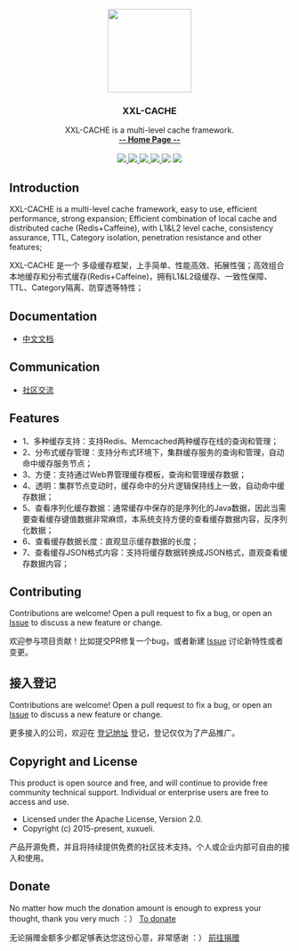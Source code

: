 <p align="center">
    <img src="https://www.xuxueli.com/doc/static/xxl-job/images/xxl-logo.jpg" width="150">
    <h3 align="center">XXL-CACHE</h3>
    <p align="center">
        XXL-CACHE is a multi-level cache framework.
        <br>
        <a href="https://www.xuxueli.com/xxl-cache/"><strong>-- Home Page --</strong></a>
        <br>
        <br>
        <a href="https://github.com/xuxueli/xxl-cache/actions">
            <img src="https://github.com/xuxueli/xxl-cache/workflows/Java%20CI/badge.svg" >
        </a>
        <a href="https://maven-badges.herokuapp.com/maven-central/com.xuxueli/xxl-cache-core/">
            <img src="https://maven-badges.herokuapp.com/maven-central/com.xuxueli/xxl-cache-core/badge.svg" >
        </a>
        <a href="https://github.com/xuxueli/xxl-cache/releases">
            <img src="https://img.shields.io/github/release/xuxueli/xxl-cache.svg" >
        </a>
        <a href="https://github.com/xuxueli/xxl-cache/">
            <img src="https://img.shields.io/github/stars/xuxueli/xxl-cache" >
        </a>
        <img src="https://img.shields.io/github/license/xuxueli/xxl-cache.svg" >
        <a href="https://www.xuxueli.com/page/donate.html">
            <img src="https://img.shields.io/badge/%24-donate-ff69b4.svg?style=flat-square" >
        </a>
    </p>    
</p>

## Introduction
XXL-CACHE is a multi-level cache framework, easy to use, efficient performance, strong expansion; Efficient combination of local cache and distributed cache (Redis+Caffeine), with L1&L2 level cache, consistency assurance, TTL, Category isolation, penetration resistance and other features;

XXL-CACHE 是一个 多级缓存框架，上手简单、性能高效、拓展性强；高效组合本地缓存和分布式缓存(Redis+Caffeine)，拥有L1&L2级缓存、一致性保障、TTL、Category隔离、防穿透等特性；

## Documentation
- [中文文档](https://www.xuxueli.com/xxl-cache/)

## Communication
- [社区交流](https://www.xuxueli.com/page/community.html)


## Features
- 1、多种缓存支持：支持Redis、Memcached两种缓存在线的查询和管理；
- 2、分布式缓存管理：支持分布式环境下，集群缓存服务的查询和管理，自动命中缓存服务节点；
- 3、方便：支持通过Web界管理缓存模板，查询和管理缓存数据；
- 4、透明：集群节点变动时，缓存命中的分片逻辑保持线上一致，自动命中缓存数据；
- 5、查看序列化缓存数据：通常缓存中保存的是序列化的Java数据，因此当需要查看缓存键值数据非常麻烦，本系统支持方便的查看缓存数据内容，反序列化数据；
- 6、查看缓存数据长度：直观显示缓存数据的长度；
- 7、查看缓存JSON格式内容：支持将缓存数据转换成JSON格式，直观查看缓存数据内容；


## Contributing
Contributions are welcome! Open a pull request to fix a bug, or open an [Issue](https://github.com/xuxueli/xxl-api/issues/) to discuss a new feature or change.

欢迎参与项目贡献！比如提交PR修复一个bug，或者新建 [Issue](https://github.com/xuxueli/xxl-cache/issues/) 讨论新特性或者变更。

## 接入登记
Contributions are welcome! Open a pull request to fix a bug, or open an [Issue](https://github.com/xuxueli/xxl-cache/issues/) to discuss a new feature or change.

更多接入的公司，欢迎在 [登记地址](https://github.com/xuxueli/xxl-cache/issues/1 ) 登记，登记仅仅为了产品推广。

## Copyright and License
This product is open source and free, and will continue to provide free community technical support. Individual or enterprise users are free to access and use.

- Licensed under the Apache License, Version 2.0.
- Copyright (c) 2015-present, xuxueli.

产品开源免费，并且将持续提供免费的社区技术支持。个人或企业内部可自由的接入和使用。

## Donate
No matter how much the donation amount is enough to express your thought, thank you very much ：）     [To donate](https://www.xuxueli.com/page/donate.html )

无论捐赠金额多少都足够表达您这份心意，非常感谢 ：）      [前往捐赠](https://www.xuxueli.com/page/donate.html )
